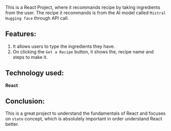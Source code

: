 This is a React Project, where it recommands recipe by taking ingredients from the user. The recipe it recommands is from the AI model called `Mistral Hugging face` through API call. 

## Features:
1. It allows users to type the ingredients they have.
2. On clicking the `Get a Recipe` button, it shows the, recipe name and steps to make it.

## Technology used:
**React**

## Conclusion:
This is a great project to understand the fundamentals of React and focuses on `state` concept, which is absolutely important in order understand React better. 
